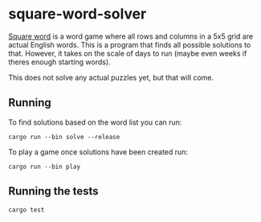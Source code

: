 # square-word-solver

[Square word](https://squareword.org/) is a word game where all rows and columns in a 5x5 grid are actual English words.
This is a program that finds all possible solutions to that. However, it takes on the scale of days to run (maybe even weeks if theres enough starting words).

This does not solve any actual puzzles yet, but that will come.

## Running

To find solutions based on the word list you can run:

`cargo run --bin solve --release`

To play a game once solutions have been created run:

`cargo run --bin play`

## Running the tests

`cargo test`
